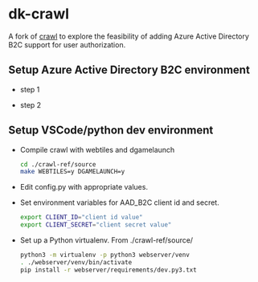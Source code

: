 # dk-crawl

A fork of [crawl](https://github.com/crawl/crawl.git) to explore the feasibility of adding Azure Active Directory B2C support for user authorization.

## Setup Azure Active Directory B2C environment

* step 1

* step 2

## Setup VSCode/python dev environment

* Compile crawl with webtiles and dgamelaunch

    ```sh
    cd ./crawl-ref/source
    make WEBTILES=y DGAMELAUNCH=y
    ```

* Edit config.py with appropriate values.

* Set environment variables for AAD_B2C client id and secret.

    ```sh
    export CLIENT_ID="client id value"
    export CLIENT_SECRET="client secret value"
    ```

* Set up a Python virtualenv. From ./crawl-ref/source/

    ```sh
    python3 -m virtualenv -p python3 webserver/venv
    . ./webserver/venv/bin/activate
    pip install -r webserver/requirements/dev.py3.txt
    ```
